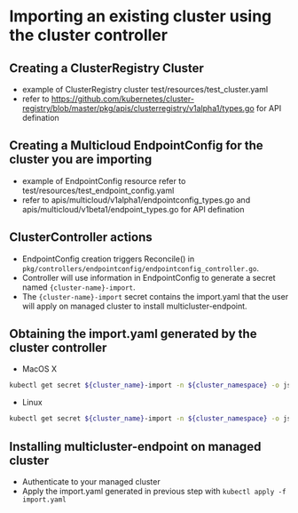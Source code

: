 # Importing an existing cluster using the cluster controller

## Creating a ClusterRegistry Cluster

- example of ClusterRegistry cluster test/resources/test_cluster.yaml
- refer to <https://github.com/kubernetes/cluster-registry/blob/master/pkg/apis/clusterregistry/v1alpha1/types.go> for API defination

## Creating a Multicloud EndpointConfig for the cluster you are importing

- example of EndpointConfig resource refer to test/resources/test_endpoint_config.yaml
- refer to apis/multicloud/v1alpha1/endpointconfig_types.go and apis/multicloud/v1beta1/endpoint_types.go for API defination

## ClusterController actions

- EndpointConfig creation triggers Reconcile() in `pkg/controllers/endpointconfig/endpointconfig_controller.go`.
- Controller will use information in EndpointConfig to generate a secret named `{cluster-name}-import`.
- The `{cluster-name}-import` secret contains the import.yaml that the user will apply on managed cluster to install multicluster-endpoint.

## Obtaining the import.yaml generated by the cluster controller

- MacOS X

```bash
kubectl get secret ${cluster_name}-import -n ${cluster_namespace} -o jsonpath={.data.import\\.yaml} | base64 -D > import.yaml
```

- Linux

```bash
kubectl get secret ${cluster_name}-import -n ${cluster_namespace} -o jsonpath={.data.import\\.yaml} | base64 -d > import.yaml
```

## Installing multicluster-endpoint on managed cluster

- Authenticate to your managed cluster
- Apply the import.yaml generated in previous step with `kubectl apply -f import.yaml`
